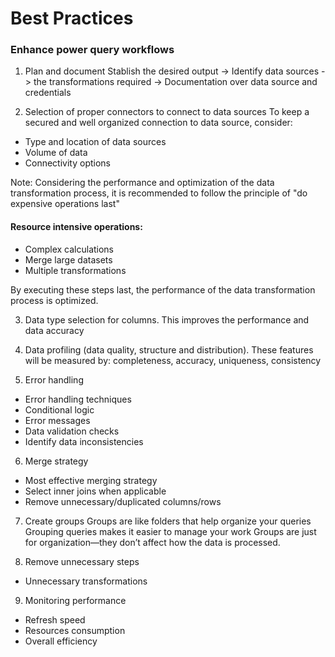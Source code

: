 # Best Practices

### Enhance power query workflows
1. Plan and document
Stablish the desired output -> Identify data sources -> the transformations required -> Documentation over data source and credentials

2. Selection of proper connectors to connect to data sources
To keep a secured and well organized connection to data source, consider:
- Type and location of data sources
- Volume of data 
- Connectivity options

Note: Considering the performance and optimization of the data transformation process, it is recommended to follow the principle of "do expensive operations last"

#### Resource intensive operations:
- Complex calculations
- Merge large datasets
- Multiple transformations

By executing these steps last, the performance of the data transformation process is optimized.

3. Data type selection for columns. This improves the performance and data accuracy

4. Data profiling (data quality, structure and distribution). These features will be measured by: completeness, accuracy, uniqueness, consistency


5. Error handling
- Error handling  techniques
- Conditional logic
- Error messages
- Data validation checks
- Identify data inconsistencies

6. Merge strategy
- Most effective merging strategy
- Select inner joins when applicable
- Remove unnecessary/duplicated columns/rows

7. Create groups
Groups are like folders that help organize your queries
Grouping queries makes it easier to manage your work
Groups are just for organization—they don’t affect how the data is processed.

8. Remove unnecessary steps
- Unnecessary transformations

9. Monitoring performance
- Refresh speed
- Resources consumption
- Overall efficiency